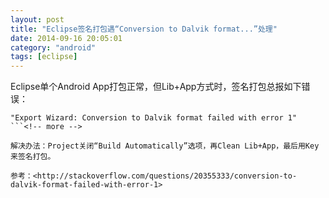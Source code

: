 ```yaml
---
layout: post
title: "Eclipse签名打包遇“Conversion to Dalvik format...”处理"
date: 2014-09-16 20:05:01
category: "android"
tags: [eclipse]
---
```

Eclipse单个Android App打包正常，但Lib+App方式时，签名打包总报如下错误：
  
```
"Export Wizard: Conversion to Dalvik format failed with error 1"
```<!-- more -->

解决办法：Project关闭“Build Automatically”选项，再Clean Lib+App，最后用Key来签名打包。  

参考：<http://stackoverflow.com/questions/20355333/conversion-to-dalvik-format-failed-with-error-1>  
